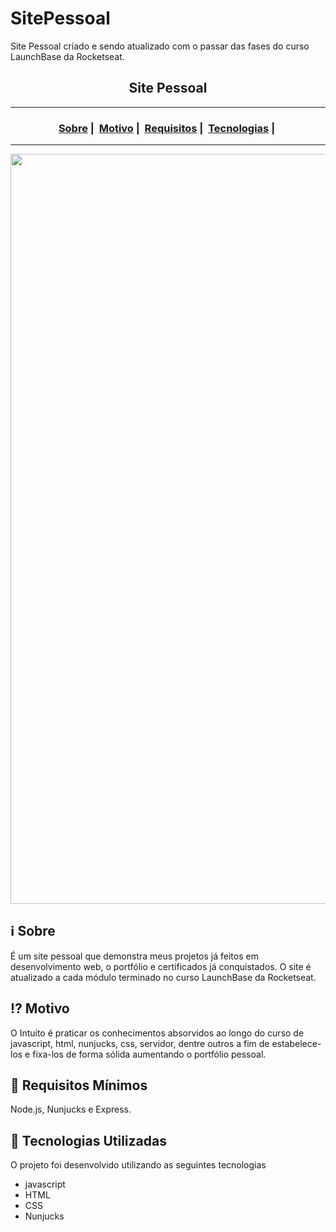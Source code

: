 # SitePessoal
Site Pessoal criado e sendo atualizado com o passar das fases do curso LaunchBase da Rocketseat.

<h2 align="center">Site Pessoal</h2>

___




<h3 align="center">
  <a href="#information_source-sobre">Sobre</a>&nbsp;|&nbsp;
  <a href="#interrobang-motivo">Motivo</a>&nbsp;|&nbsp;
  <a href="#seedling-requisitos-mínimos">Requisitos</a>&nbsp;|&nbsp;
  <a href="#rocket-tecnologias-utilizadas">Tecnologias</a>&nbsp;|&nbsp;
</h3>

___

<img src="https://i.imgur.com/KlW4P9c.png" width="1200">

## :information_source: Sobre

É um site pessoal que demonstra meus projetos já feitos em desenvolvimento web, o portfólio e certificados já conquistados. 
O site é atualizado a cada módulo terminado no curso LaunchBase da Rocketseat.

## :interrobang: Motivo

O Intuito é praticar os conhecimentos absorvidos ao longo do curso de javascript, html, nunjucks, css, servidor, dentre outros a fim de estabelece-los e fixa-los de forma sólida aumentando o portfólio pessoal.

## :seedling: Requisitos Mínimos

Node.js, Nunjucks e Express.

## :rocket: Tecnologias Utilizadas 

O projeto foi desenvolvido utilizando as seguintes tecnologias

- javascript
- HTML
- CSS
- Nunjucks

